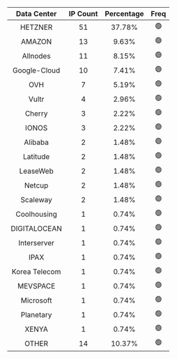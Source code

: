 | Data Center | IP Count | Percentage | Freq |
|:------------:|:--------:|:-----------:|:-----:|
| HETZNER | 51 | 37.78% | 🟢 |
| AMAZON | 13 | 9.63% | 🟢 |
| Allnodes | 11 | 8.15% | 🟢 |
| Google-Cloud | 10 | 7.41% | 🟢 |
| OVH | 7 | 5.19% | 🟢 |
| Vultr | 4 | 2.96% | 🟢 |
| Cherry | 3 | 2.22% | 🟢 |
| IONOS | 3 | 2.22% | 🟢 |
| Alibaba | 2 | 1.48% | 🟢 |
| Latitude | 2 | 1.48% | 🟢 |
| LeaseWeb | 2 | 1.48% | 🟢 |
| Netcup | 2 | 1.48% | 🟢 |
| Scaleway | 2 | 1.48% | 🟢 |
| Coolhousing | 1 | 0.74% | 🟢 |
| DIGITALOCEAN | 1 | 0.74% | 🟢 |
| Interserver | 1 | 0.74% | 🟢 |
| IPAX | 1 | 0.74% | 🟢 |
| Korea Telecom | 1 | 0.74% | 🟢 |
| MEVSPACE | 1 | 0.74% | 🟢 |
| Microsoft | 1 | 0.74% | 🟢 |
| Planetary | 1 | 0.74% | 🟢 |
| XENYA | 1 | 0.74% | 🟢 |
| OTHER | 14 | 10.37% | 🟢 |